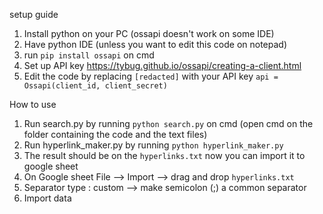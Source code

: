 setup guide

1. Install python on your PC (ossapi doesn't work on some IDE)
2. Have python IDE (unless you want to edit this code on notepad)
3. run `pip install ossapi` on cmd
4. Set up API key https://tybug.github.io/ossapi/creating-a-client.html
5. Edit the code by replacing `[redacted]` with your API key `api = Ossapi(client_id, client_secret)`

How to use
1. Run search.py by running `python search.py` on cmd (open cmd on the folder containing the code and the text files)
2. Run hyperlink_maker.py by running `python hyperlink_maker.py`
3. The result should be on the `hyperlinks.txt` now you can import it to google sheet
4. On Google sheet File --> Import --> drag and drop `hyperlinks.txt`
5. Separator type : custom --> make semicolon (;) a common separator
6. Import data
